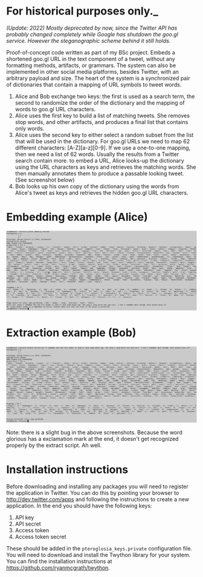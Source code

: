 # For historical purposes only._
_(Update: 2022) Mostly deprecated by now, since the Twitter API has probably changed completely while Google has shutdown the goo.gl service. However the steganographic scheme behind it still holds._

Proof-of-concept code written as part of my BSc project.  Embeds a shortened goo.gl URL in the text component of a tweet, without any formatting methods, artifacts, or grammars. The system can also be implemented in other social media platforms, besides Twitter, with an arbitrary payload and size. The heart of the system is a synchronized pair of dictionaries that contain a mapping of URL symbols to tweet words.

1. Alice and Bob exchange two keys: the first is used as a search term, the second to randomize the order of the dictionary and the mapping of words to goo.gl URL characters. 
2. Alice uses the first key to build a list of matching tweets. She removes stop words,  and other artifacts, and produces a final list that contains only words.
3. Alice uses the second key to either select a random subset from the list that will be used in the dictionary. For goo.gl URLs we need to map 62 different characters: [A-Z][a-z][0-9]. If we use a one-to-one mapping, then we need a list of 62 words. Usually the results from a Twitter search contain more. 
 to embed a URL, Alice looks-up the dictionary using the URL characters as keys and retrieves the matching words. She then manually annotates them to produce a passable looking tweet. (See screenshot below)
4. Bob looks up his own copy of the dictionary using the words from Alice's tweet as keys and retrieves the hidden goo.gl URL characters.

# Embedding example (Alice)
![Embedding test run](embed-test-run.png)

# Extraction example (Bob)
![Extraction test run](extract-test-run.png)

Note: there is a slight bug in the above screenshots. Because the word glorious has a exclamation mark at the end, it doesn't get recognized properly by the extract script. Ah well. 

# Installation instructions

Before downloading and installing any packages you will need to register the application in Twitter. You can do this by pointing your browser to http://dev.twitter.com/apps and following the instructions to create a new application. 
In the end you should have the following keys:
1.  API key
2.  API secret
3.  Access token
4.  Access token secret

These should be added in the `pteroglosia_keys.private` configuration file. You will need to download and install the Twython library for your system. 
You can find the installation instructions at https://github.com/ryanmcgrath/twython.

